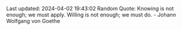 Last updated: 2024-04-02 19:43:02
Random Quote: Knowing is not enough; we must apply. Willing is not enough; we must do. - Johann Wolfgang von Goethe